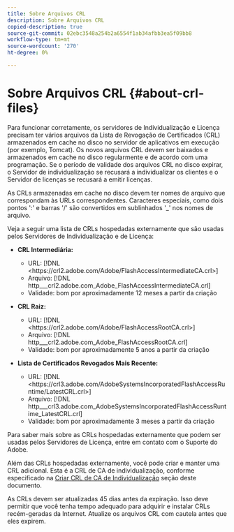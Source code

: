 ```yaml
---
title: Sobre Arquivos CRL
description: Sobre Arquivos CRL
copied-description: true
source-git-commit: 02ebc3548a254b2a6554f1ab34afbb3ea5f09bb8
workflow-type: tm+mt
source-wordcount: '270'
ht-degree: 0%

---
```


# Sobre Arquivos CRL {#about-crl-files}

Para funcionar corretamente, os servidores de Individualização e Licença precisam ter vários arquivos da Lista de Revogação de Certificados (CRL) armazenados em cache no disco no servidor de aplicativos em execução (por exemplo, Tomcat). Os novos arquivos CRL devem ser baixados e armazenados em cache no disco regularmente e de acordo com uma programação. Se o período de validade dos arquivos CRL no disco expirar, o Servidor de individualização se recusará a individualizar os clientes e o Servidor de licenças se recusará a emitir licenças.

As CRLs armazenadas em cache no disco devem ter nomes de arquivo que correspondam às URLs correspondentes. Caracteres especiais, como dois pontos &#39;:&#39; e barras &#39;/&#39; são convertidos em sublinhados &#39;_&#39; nos nomes de arquivo.

Veja a seguir uma lista de CRLs hospedadas externamente que são usadas pelos Servidores de Individualização e de Licença:

* **CRL Intermediária:**

   * URL: [!DNL <ht<span></span>tps://crl2.adobe.com/Adobe/FlashAccessIntermediateCA.crl>]
   * Arquivo: [!DNL http___crl2.adobe.com_Adobe_FlashAccessIntermediateCA.crl]
   * Validade: bom por aproximadamente 12 meses a partir da criação

* **CRL Raiz:**

   * URL: [!DNL <ht<span></span>tps://crl2.adobe.com/Adobe/FlashAccessRootCA.crl>]
   * Arquivo: [!DNL http___crl2.adobe.com_Adobe_FlashAccessRootCA.crl]
   * Validade: bom por aproximadamente 5 anos a partir da criação

* **Lista de Certificados Revogados Mais Recente:**

   * URL: [!DNL <ht<span></span>tps://crl3.adobe.com/AdobeSystemsIncorporatedFlashAccessRuntime/LatestCRL.crl>]
   * Arquivo: [!DNL http___crl3.adobe.com_AdobeSystemsIncorporatedFlashAccessRuntime_LatestCRL.crl]
   * Validade: bom por aproximadamente 3 meses a partir da criação

Para saber mais sobre as CRLs hospedadas externamente que podem ser usadas pelos Servidores de Licença, entre em contato com o Suporte do Adobe.

<!---

Commenting out because of a security vulnerability reported in Jira PSIRT-20689. 

The following are externally hosted CRLs that are used only by the License Servers:

* URL: `https://crl2.adobe.com/Adobe/FlashAccessIndividualizationCA.crl`

* File: `http___crl2.adobe.com_Adobe_FlashAccessIndividualizationCA.crl`

* Validity: Good for approximately 3 months from creation

* URL: `https://individualization-crl.primetime.adobe.com/FlashAccessIndividualizationCA.crl`

* File: `http___individualization-crl.primetime.adobe.com_FlashAccessIndividualizationCA.crl`

* Validity: Good for approximately 3 months from creation

* URL: `https://individualization-crl.s3-website-us-east-1.amazonaws.com/FlashAccessIndividualizationCA.crl`

* File: `http___individualization-crl.s3-website-us-east-1.amazonaws.com_FlashAccessIndividualizationCA.crl`

* Validity: Good for approximately 3 months from creation

--->

Além das CRLs hospedadas externamente, você pode criar e manter uma CRL adicional. Esta é a CRL de CA de individualização, conforme especificado na [Criar CRL de CA de Individualização](../../../on-premises-i15n-server/server-configuration-section/server-properties/create-i15n-ca-crl.md) seção deste documento.

As CRLs devem ser atualizadas 45 dias antes da expiração. Isso deve permitir que você tenha tempo adequado para adquirir e instalar CRLs recém-geradas da Internet. Atualize os arquivos CRL com cautela antes que eles expirem.
